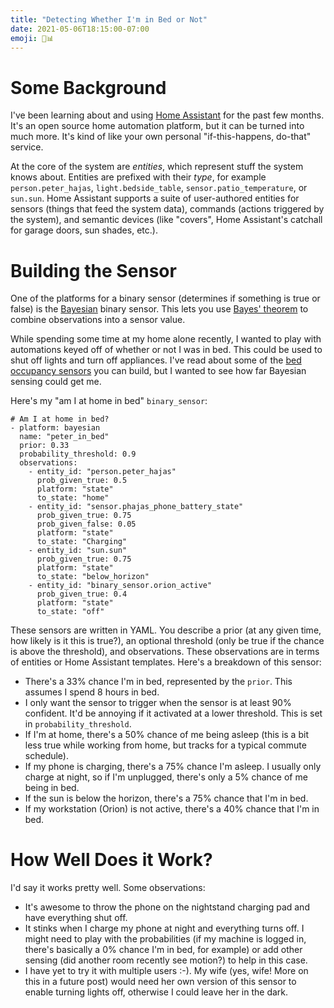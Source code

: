 ```yaml
---
title: "Detecting Whether I'm in Bed or Not"
date: 2021-05-06T18:15:00-07:00
emoji: 🛌📊
---
```


# Some Background

I've been learning about and using [Home Assistant](https://www.home-assistant.io) for the past few months. It's an open source home automation platform, but it can be turned into much more. It's kind of like your own personal "if-this-happens, do-that" service.

At the core of the system are *entities*, which represent stuff the system knows about. Entities are prefixed with their *type*, for example `person.peter_hajas`, `light.bedside_table`, `sensor.patio_temperature`, or `sun.sun`. Home Assistant supports a suite of user-authored entities for sensors (things that feed the system data), commands (actions triggered by the system), and semantic devices (like "covers", Home Assistant's catchall for garage doors, sun shades, etc.).

# Building the Sensor

One of the platforms for a binary sensor (determines if something is true or false) is the [Bayesian](https://www.home-assistant.io/integrations/bayesian/) binary sensor. This lets you use [Bayes' theorem](https://en.wikipedia.org/wiki/Bayes%27_theorem) to combine observations into a sensor value.

While spending some time at my home alone recently, I wanted to play with automations keyed off of whether or not I was in bed. This could be used to shut off lights and turn off appliances. I've read about some of the [bed occupancy sensors](https://everythingsmarthome.co.uk/howto/building-a-bed-occupancy-sensor-for-home-assistant/) you can build, but I wanted to see how far Bayesian sensing could get me.

Here's my "am I at home in bed" `binary_sensor`:


    # Am I at home in bed?
    - platform: bayesian
      name: "peter_in_bed"
      prior: 0.33
      probability_threshold: 0.9
      observations:
        - entity_id: "person.peter_hajas"
          prob_given_true: 0.5
          platform: "state"
          to_state: "home"
        - entity_id: "sensor.phajas_phone_battery_state"
          prob_given_true: 0.75
          prob_given_false: 0.05
          platform: "state"
          to_state: "Charging"
        - entity_id: "sun.sun"
          prob_given_true: 0.75
          platform: "state"
          to_state: "below_horizon"
        - entity_id: "binary_sensor.orion_active"
          prob_given_true: 0.4
          platform: "state"
          to_state: "off"

These sensors are written in YAML. You describe a prior (at any given time, how likely is it this is true?), an optional threshold (only be true if the chance is above the threshold), and observations. These observations are in terms of entities or Home Assistant templates. Here's a breakdown of this sensor:

- There's a 33% chance I'm in bed, represented by the `prior`. This assumes I spend 8 hours in bed.
- I only want the sensor to trigger when the sensor is at least 90% confident. It'd be annoying if it activated at a lower threshold. This is set in `probability_threshold`.
- If I'm at home, there's a 50% chance of me being asleep (this is a bit less true while working from home, but tracks for a typical commute schedule).
- If my phone is charging, there's a 75% chance I'm asleep. I usually only charge at night, so if I'm unplugged, there's only a 5% chance of me being in bed.
- If the sun is below the horizon, there's a 75% chance that I'm in bed.
- If my workstation (Orion) is not active, there's a 40% chance that I'm in bed.

# How Well Does it Work?

I'd say it works pretty well. Some observations:

- It's awesome to throw the phone on the nightstand charging pad and have everything shut off.
- It stinks when I charge my phone at night and everything turns off. I might need to play with the probabilities (if my machine is logged in, there's basically a 0% chance I'm in bed, for example) or add other sensing (did another room recently see motion?) to help in this case.
- I have yet to try it with multiple users :-). My wife (yes, wife! More on this in a future post) would need her own version of this sensor to enable turning lights off, otherwise I could leave her in the dark.
